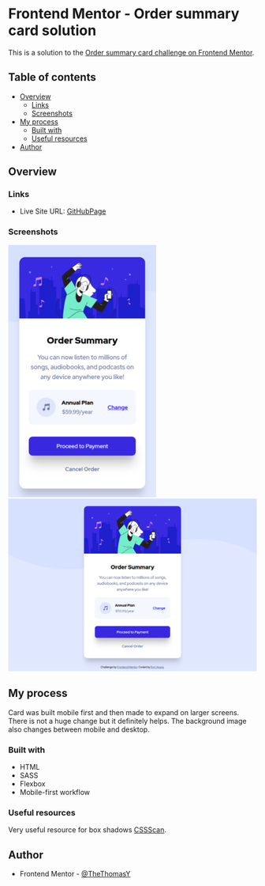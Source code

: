 # Frontend Mentor - Order summary card solution

This is a solution to the [Order summary card challenge on Frontend Mentor](https://www.frontendmentor.io/challenges/order-summary-component-QlPmajDUj).

## Table of contents

- [Overview](#overview)
  - [Links](#links)
  - [Screenshots](#screenshots)
- [My process](#my-process)
  - [Built with](#built-with)
  - [Useful resources](#useful-resources)
- [Author](#author)

## Overview

### Links

- Live Site URL: [GitHubPage](https://thethomasy.github.io/Order-Summary-Card/)

### Screenshots

<p float="left">
  <img src="./screenshots/screenshot-mobile.png" width="300px">
  <img src="./screenshots/screenshot-desktop.png">
</p>


## My process

Card was built mobile first and then made to expand on larger screens. There is not a huge change but it definitely helps. The background image also changes between mobile and desktop.

### Built with

- HTML
- SASS
- Flexbox
- Mobile-first workflow

### Useful resources

Very useful resource for box shadows [CSSScan](https://getcssscan.com/css-box-shadow-examples).

## Author

- Frontend Mentor - [@TheThomasY](https://www.frontendmentor.io/profile/TheThomasY)
